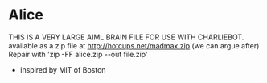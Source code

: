 # Alice
THIS IS A VERY LARGE AIML BRAIN FILE FOR USE WITH CHARLIEBOT.
available as a zip file at http://hotcups.net/madmax.zip
(we can argue after)
Repair with
'zip -FF alice.zip --out file.zip'

- inspired by MIT of Boston
